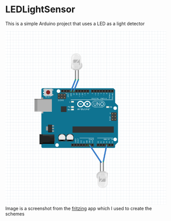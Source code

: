 # LEDLightSensor

This is a simple Arduino project that uses a LED as a light detector

![](https://raw.githubusercontent.com/yaakovgamliel/web_images/master/repo/arduinoled/arduinoled.png)
Image is a screenshot from the [fritzing](http://fritzing.org/download) app which I used to create the schemes
